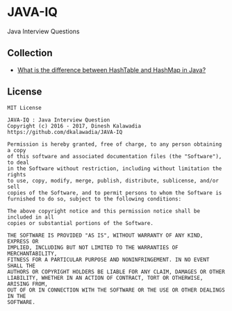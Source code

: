 # JAVA-IQ
Java Interview Questions

## Collection
  - [What is the difference between HashTable and HashMap in Java?](collection/hashtable-vs-hashmap.md)































## License

```
MIT License

JAVA-IQ : Java Interview Question
Copyright (c) 2016 - 2017, Dinesh Kalawadia
https://github.com/dkalawadia/JAVA-IQ

Permission is hereby granted, free of charge, to any person obtaining a copy
of this software and associated documentation files (the "Software"), to deal
in the Software without restriction, including without limitation the rights
to use, copy, modify, merge, publish, distribute, sublicense, and/or sell
copies of the Software, and to permit persons to whom the Software is
furnished to do so, subject to the following conditions:

The above copyright notice and this permission notice shall be included in all
copies or substantial portions of the Software.

THE SOFTWARE IS PROVIDED "AS IS", WITHOUT WARRANTY OF ANY KIND, EXPRESS OR
IMPLIED, INCLUDING BUT NOT LIMITED TO THE WARRANTIES OF MERCHANTABILITY,
FITNESS FOR A PARTICULAR PURPOSE AND NONINFRINGEMENT. IN NO EVENT SHALL THE
AUTHORS OR COPYRIGHT HOLDERS BE LIABLE FOR ANY CLAIM, DAMAGES OR OTHER
LIABILITY, WHETHER IN AN ACTION OF CONTRACT, TORT OR OTHERWISE, ARISING FROM,
OUT OF OR IN CONNECTION WITH THE SOFTWARE OR THE USE OR OTHER DEALINGS IN THE
SOFTWARE.
```
